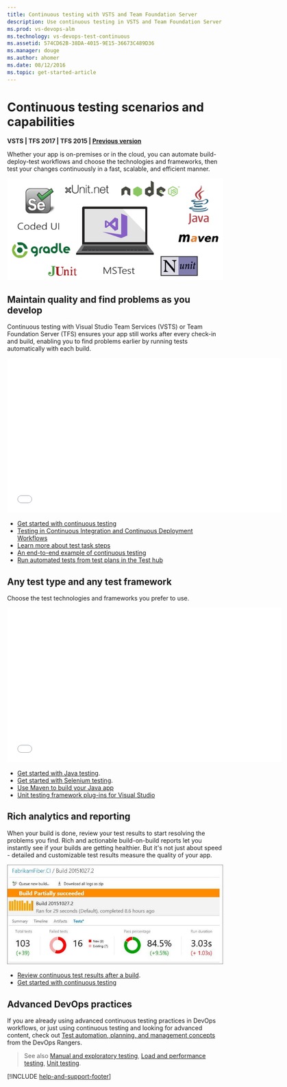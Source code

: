 ```yaml
---
title: Continuous testing with VSTS and Team Foundation Server
description: Use continuous testing in VSTS and Team Foundation Server to ensures your app still works after every check-in and build, enabling you to find problems earlier. 
ms.prod: vs-devops-alm
ms.technology: vs-devops-test-continuous
ms.assetid: 574CD62B-38DA-4015-9E15-36673C489D36
ms.manager: douge
ms.author: ahomer
ms.date: 08/12/2016
ms.topic: get-started-article
---
```


# Continuous testing scenarios and capabilities

**VSTS | TFS 2017 | TFS 2015 | [Previous version](https://msdn.microsoft.com/library/ee702477%28v=vs.120%29.aspx)**

Whether your app is on-premises or in the cloud, 
you can automate build-deploy-test workflows and 
choose the technologies and frameworks, then test 
your changes continuously in a fast, scalable, and 
efficient manner. 

![Test with Visual Studio VSTS and Team Foundation Server](_img/continuous-testing/test-types.png)

<a name="maintain-quality"></a>
## Maintain quality and find problems as you develop

Continuous testing with Visual Studio Team Services (VSTS)
or Team Foundation Server (TFS) ensures your app still 
works after every check-in and build, enabling you 
to find problems earlier by running tests 
automatically with each build.

<iframe width="640" height="360" src="//channel9.msdn.com/Series/Test-Tools-in-Visual-Studio/Unit-Testing-from-a-CI-Build-with-Visual-Studio-Team-Services/player" frameborder="0" allowfullscreen="true"></iframe><p />

* [Get started with continuous testing](getting-started-with-continuous-testing.md)
* [Testing in Continuous Integration and Continuous Deployment Workflows](https://blogs.msdn.microsoft.com/visualstudioalm/2015/05/29/testing-in-continuous-integration-and-continuous-deployment-workflows/)
* [Learn more about test task steps](../tasks/index.md#test)
* [An end-to-end example of continuous testing](example-continuous-testing.md)
* [Run automated tests from test plans in the Test hub](run-automated-tests-from-test-hub.md)

<a name="test-frameworks"></a>
## Any test type and any test framework

Choose the test technologies and frameworks you
prefer to use.
 
<iframe width="640" height="360" src="//channel9.msdn.com/Series/Test-Tools-in-Visual-Studio/Testing-Java-Applications-with-Visual-Studio-Team-Services/player" frameborder="0" allowfullscreen="true"></iframe><p />

* [Get started with Java testing](continuous-test-java.md).
* [Get started with Selenium testing](continuous-test-selenium.md).
* [Use Maven to build your Java app](../tasks/build/maven.md)
* [Unit testing framework plug-ins for Visual Studio](http://go.microsoft.com/fwlink/?LinkID=246630) 

<a name="analytics-reporting"></a>
## Rich analytics and reporting

When your build is done, review your test results 
to start resolving the problems you find.
Rich and actionable build-on-build reports 
let you instantly see if your builds are getting 
healthier. But it's not just about speed - detailed and 
customizable test results measure the quality of 
your app.

![Build results showing rich test results](_img/continuous-testing/BuildSummary.png)

* [Review continuous test results after a build](review-continuous-test-results-after-build.md).
* [Get started with continuous testing](getting-started-with-continuous-testing.md)

<a name="devops-practice"></a>
## Advanced DevOps practices

If you are already using advanced continuous 
testing practices in DevOps workflows, or just 
using continuous testing and looking for advanced 
content, check out 
[Test automation, planning, and management concepts](https://vsartestreleaseguide.codeplex.com/)
from the DevOps Rangers.

> See also [Manual and exploratory testing](../../manual-test/index.md), [Load and performance testing](../../load-test/index.md), [Unit testing](https://docs.microsoft.com/visualstudio/test/developer-testing-scenarios).

[!INCLUDE [help-and-support-footer](_shared/help-and-support-footer.md)] 
